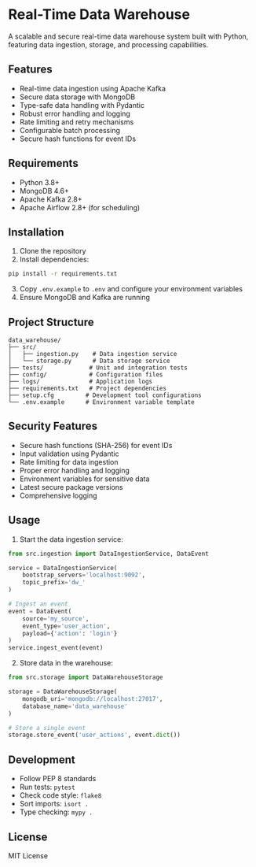 # Real-Time Data Warehouse

A scalable and secure real-time data warehouse system built with Python, featuring data ingestion, storage, and processing capabilities.

## Features

- Real-time data ingestion using Apache Kafka
- Secure data storage with MongoDB
- Type-safe data handling with Pydantic
- Robust error handling and logging
- Rate limiting and retry mechanisms
- Configurable batch processing
- Secure hash functions for event IDs

## Requirements

- Python 3.8+
- MongoDB 4.6+
- Apache Kafka 2.8+
- Apache Airflow 2.8+ (for scheduling)

## Installation

1. Clone the repository
2. Install dependencies:
```bash
pip install -r requirements.txt
```
3. Copy `.env.example` to `.env` and configure your environment variables
4. Ensure MongoDB and Kafka are running

## Project Structure

```
data_warehouse/
├── src/
│   ├── ingestion.py    # Data ingestion service
│   └── storage.py      # Data storage service
├── tests/             # Unit and integration tests
├── config/            # Configuration files
├── logs/              # Application logs
├── requirements.txt   # Project dependencies
├── setup.cfg         # Development tool configurations
└── .env.example      # Environment variable template
```

## Security Features

- Secure hash functions (SHA-256) for event IDs
- Input validation using Pydantic
- Rate limiting for data ingestion
- Proper error handling and logging
- Environment variables for sensitive data
- Latest secure package versions
- Comprehensive logging

## Usage

1. Start the data ingestion service:
```python
from src.ingestion import DataIngestionService, DataEvent

service = DataIngestionService(
    bootstrap_servers='localhost:9092',
    topic_prefix='dw_'
)

# Ingest an event
event = DataEvent(
    source='my_source',
    event_type='user_action',
    payload={'action': 'login'}
)
service.ingest_event(event)
```

2. Store data in the warehouse:
```python
from src.storage import DataWarehouseStorage

storage = DataWarehouseStorage(
    mongodb_uri='mongodb://localhost:27017',
    database_name='data_warehouse'
)

# Store a single event
storage.store_event('user_actions', event.dict())
```

## Development

- Follow PEP 8 standards
- Run tests: `pytest`
- Check code style: `flake8`
- Sort imports: `isort .`
- Type checking: `mypy .`

## License

MIT License
